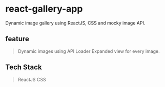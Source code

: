 # react-gallery-app

Dynamic image gallery using ReactJS, CSS and mocky image API.

## feature

> Dynamic images using API
> Loader
> Expanded view for every image.

## Tech Stack

> ReactJS
> CSS
